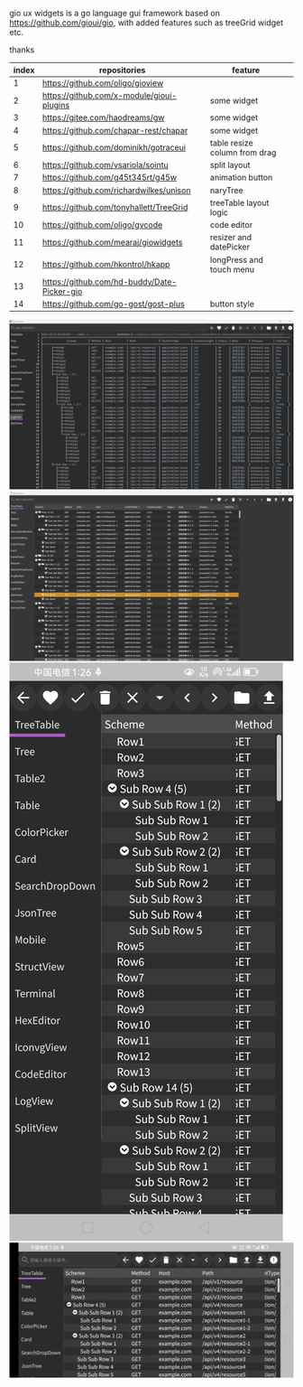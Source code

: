 gio ux widgets is a go language gui framework based on https://github.com/gioui/gio,
with added features such as treeGrid widget etc.

thanks

| index | repositories                                | feature                       |    | 
|-------|---------------------------------------------|-------------------------------|----| 
| 1     | https://github.com/oligo/gioview            |                               |    | 
| 2     | https://github.com/x-module/gioui-plugins   | some widget                   |    |            
| 3     | https://gitee.com/haodreams/gw              | some widget                   |    |            
| 4     | https://github.com/chapar-rest/chapar       | some widget                   |    |            
| 5     | https://github.com/dominikh/gotraceui       | table resize column from drag |    |            
| 6     | https://github.com/vsariola/sointu          | split layout                  |    |            
| 7     | https://github.com/g45t345rt/g45w           | animation button              |    |            
| 8     | https://github.com/richardwilkes/unison     | naryTree                      |    |            
| 9     | https://github.com/tonyhallett/TreeGrid     | treeTable layout logic        |    | 
| 10    | https://github.com/oligo/gvcode             | code editor                   |    | 
| 11    | https://github.com/mearaj/giowidgets        | resizer and datePicker        |    | 
| 12    | https://github.com/hkontrol/hkapp           | longPress and touch menu      |    | 
| 13    | https://github.com/hd-buddy/Date-Picker-gio |                               |    | 
| 14    | https://github.com/go-gost/gost-plus        | button style                  |    | 

![demo](demo/tui.png)
![demo](demo/treeGrid.png)
![demo](demo/mobile1.jpg)
![demo](demo/mobile2.jpg)
